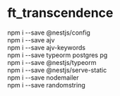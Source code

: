# ft_transcendence
npm i --save @nestjs/config   
npm i --save ajv  
npm i --save ajv-keywords  
npm i --save typeorm postgres pg  
npm i --save @nestjs/typeorm  
npm i --save @nestjs/serve-static   
npm i --save nodemailer  
npm i --save randomstring   

